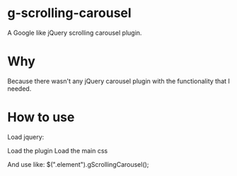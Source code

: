# g-scrolling-carousel
A Google like jQuery scrolling carousel plugin.

# Why
Because there wasn't any jQuery carousel plugin with the functionality that I needed.

# How to use
Load jquery: <script src="https/code.jquery.com/jquery-3.4.1.js" integrity="sha256-WpOohJOqMqqyKL9FccASB9O0KwACQJpFTUBLTYOVvVU=" crossorigin="anonymous"></script> 

Load the plugin <script src="jquery.gScrollingCarousel.js"></script> 
Load the main css <link href="jquery.gScrollingCarousel.css" rel="stylesheet" />

And use like: $(".element").gScrollingCarousel();

